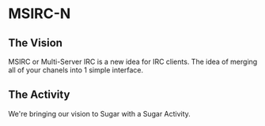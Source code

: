 MSIRC-N
=======

The Vision
----------
MSIRC or Multi-Server IRC is a new idea for IRC clients. The idea of merging all of your chanels into 1 simple interface.

The Activity
------------
We're bringing our vision to Sugar with a Sugar Activity.
